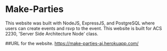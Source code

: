 # Make-Parties
This website was built with NodeJS, ExpressJS, and PostgreSQL where users can create events and rsvp to the event. This website is built for ACS 2230, 'Server Side Architecture Node' class.

##URL for the website.
https://make-parties-aj.herokuapp.com/

